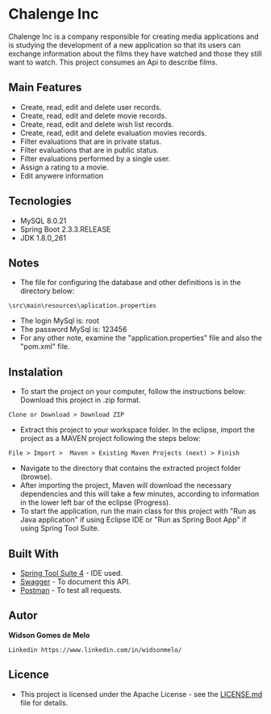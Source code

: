# Chalenge Inc
Chalenge Inc is a company responsible for creating media applications and is studying the development of a new application so that its users can exchange information about the films they have watched and those they still want to watch. This project consumes an Api to describe films.

## Main Features
* Create, read, edit and delete user records.
* Create, read, edit and delete movie records.
* Create, read, edit and delete wish list records.
* Create, read, edit and delete evaluation movies records.
* Filter evaluations that are in private status.
* Filter evaluations that are in public status.
* Filter evaluations performed by a single user.
* Assign a rating to a movie.
* Edit anywere information

## Tecnologies
* MySQL 8.0.21
* Spring Boot 2.3.3.RELEASE
* JDK 1.8.0_261

## Notes
* The file for configuring the database and other definitions is in the directory below:
```
\src\main\resources\aplication.properties
```

* The login MySql is: root
* The password MySql is: 123456
* For any other note, examine the "application.properties" file and also the "pom.xml" file.

## Instalation
* To start the project on your computer, follow the instructions below:
Download this project in .zip format.
```
Clone or Download > Download ZIP
```

* Extract this project to your workspace folder.
In the eclipse, import the project as a MAVEN project following the steps below:
```
File > Import >  Maven > Existing Maven Projects (next) > Finish
```

* Navigate to the directory that contains the extracted project folder (browse).
* After importing the project, Maven will download the necessary dependencies and this will take a few minutes, according to information in the lower left bar of the eclipse (Progress).
* To start the application, run the main class for this project with "Run as Java application" if using Eclipse IDE or "Run as Spring Boot App" if using Spring Tool Suite.

## Built With
* [Spring Tool Suite 4](https://spring.io/tools) - IDE used.
* [Swagger](https://swagger.io/) - To document this API.
* [Postman](https://www.postman.com/) - To test all requests.

## Autor
**Widson Gomes de Melo**
```
Linkedin https://www.linkedin.com/in/widsonmelo/
```

## Licence
* This project is licensed under the Apache License - see the [LICENSE.md](LICENSE) file for details.